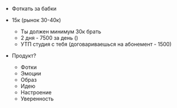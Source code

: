 - Фоткать за бабки
- 15к (рынок 30-40к)
	- Ты должен минимум 30к брать 
	- 2 дня - 7500 за день ()
	- УТП студия с тебя (договариваешься на абонемент - 1500)

- Продукт? 
	- Фотки 
	- Эмоции 
	- Образ
	- Идею
	- Настроение 
	- Уверенность